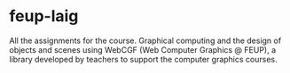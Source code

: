 # feup-laig

All the assignments for the course. Graphical computing and the design of objects and scenes using WebCGF (Web Computer Graphics @ FEUP), a library developed by teachers to support the computer graphics courses.
